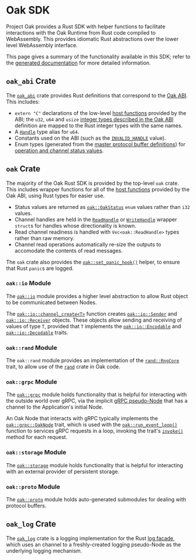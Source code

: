# Oak SDK

Project Oak provides a Rust SDK with helper functions to facilitate interactions
with the Oak Runtime from Rust code compiled to WebAssembly. This provides
idiomatic Rust abstractions over the lower level WebAssembly interface.

This page gives a summary of the functionality available in this SDK; refer to
the [generated documentation](https://project-oak.github.io/oak) for more
detailed information.

## `oak_abi` Crate

The [`oak_abi`](https://project-oak.github.io/oak/doc/oak_abi/index.html) crate
provides Rust definitions that correspond to the [Oak ABI](abi.md). This
includes:

- `extern "C"` declarations of the low-level
  [host functions](abi.md#host-functions) provided by the ABI; the `u32`, `u64`
  and `usize` [integer types described in the Oak ABI](abi.md#integer-types)
  definition are mapped to the Rust integer types with the same names.
- A [`Handle`](https://project-oak.github.io/oak/doc/oak_abi/type.Handle.html)
  type alias for `u64`.
- Constants used on the ABI (such as the
  [`INVALID_HANDLE`](https://project-oak.github.io/oak/doc/oak_abi/constant.INVALID_HANDLE.html)
  value).
- Enum types (generated from the
  [master protocol buffer definitions](../oak/proto/oak_api.proto)) for
  [operation and channel status values](abi.md#integer-types).

## `oak` Crate

The majority of the Oak Rust SDK is provided by the top-level `oak` crate. This
includes wrapper functions for all of the
[host functions](abi.md#host-functions) provided by the Oak ABI, using Rust
types for easier use.

- Status values are returned as
  [`oak::OakStatus`](https://project-oak.github.io/oak/doc/oak/enum.OakStatus.html)
  `enum` values rather than `i32` values.
- Channel handles are held in the
  [`ReadHandle`](https://project-oak.github.io/oak/doc/oak/struct.ReadHandle.html)
  or
  [`WriteHandle`](https://project-oak.github.io/oak/doc/oak/struct.WriteHandle.html)
  wrapper `struct`s for handles whose directionality is known.
- Read channel readiness is handled with `Vec<oak::ReadHandle>` types rather
  than raw memory.
- Channel read operations automatically re-size the outputs to accomodate the
  contents of read messages.

The `oak` crate also provides the
[`oak::set_panic_hook()`](https://project-oak.github.io/oak/doc/oak/fn.set_panic_hook.html)
helper, to ensure that Rust `panic`s are logged.

### `oak::io` Module

The [`oak::io`](https://project-oak.github.io/oak/doc/oak/io/index.html) module
provides a higher level abstraction to allow Rust object to be communicated
between Nodes.

The
[`oak::io::channel_create<T>`](https://project-oak.github.io/oak/doc/oak/io/fn.channel_create.html)
function creates
[`oak::io::Sender`](https://project-oak.github.io/oak/doc/oak/io/struct.Sender.html)
and
[`oak::io::Receiver`](https://project-oak.github.io/oak/doc/oak/io/struct.Receiver.html)
objects. These objects allow sending and receiving of values of type `T`,
provided that `T` implements the
[`oak::io::Encodable`](https://project-oak.github.io/oak/doc/oak/io/trait.Encodable.html)
and
[`oak::io::Decodable`](https://project-oak.github.io/oak/doc/oak/io/trait.Decodable.html)
traits.

### `oak::rand` Module

The `oak::rand` module provides an implementation of the
[`rand::RngCore`](https://rust-random.github.io/rand/rand/trait.RngCore.html)
trait, to allow use of the
[`rand`](https://rust-random.github.io/rand/rand/index.html) crate in Oak code.

### `oak::grpc` Module

The [`oak::grpc`](https://project-oak.github.io/oak/doc/oak/grpc/index.html)
module holds functionality that is helpful for interacting with the outside
world over gRPC, via the implicit [gRPC pseudo-Node](concepts.md#pseudo-nodes)
that has a channel to the Application's initial Node.

An Oak Node that interacts with gRPC typically implements the
[`oak::grpc::OakNode`](https://project-oak.github.io/oak/doc/oak/grpc/trait.OakNode.html)
trait, which is used with the
[`oak::run_event_loop()`](https://project-oak.github.io/oak/doc/oak/fn.run_event_loop.html)
function to services gRPC requests in a loop, invoking the trait's
[`invoke()`](https://project-oak.github.io/oak/doc/oak/grpc/trait.OakNode.html#tymethod.invoke)
method for each request.

### `oak::storage` Module

The
[`oak::storage`](https://project-oak.github.io/oak/doc/oak/storage/index.html)
module holds functionality that is helpful for interacting with an external
provider of persistent storage.

### `oak::proto` Module

The [`oak::proto`](https://project-oak.github.io/oak/doc/oak/proto/index.html)
module holds auto-generated submodules for dealing with protocol buffers.

## `oak_log` Crate

The [`oak_log`](https://project-oak.github.io/oak/doc/oak_log/index.html) crate
is a logging implementation for the Rust
[log facade](https://crates.io/crates/log), which uses an channel to a
freshly-created logging pseudo-Node as the underlying logging mechanism.

